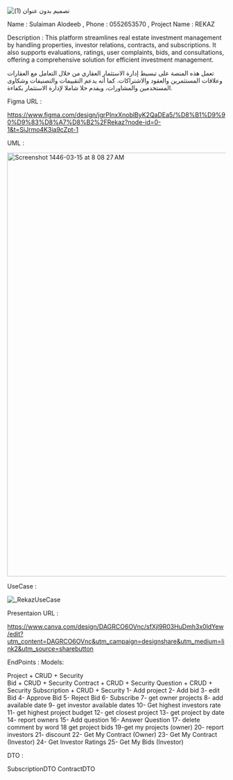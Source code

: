 ![تصميم بدون عنوان (1)](https://github.com/user-attachments/assets/8ea79f2c-78d0-41d1-9929-980fdcfa9fa7)

Name : Sulaiman Alodeeb , Phone : 0552653570 , Project Name : REKAZ

Description : This platform streamlines real estate investment management by handling properties, investor relations, contracts, and subscriptions. It also supports evaluations, ratings, user complaints, bids, and consultations, offering a comprehensive solution for efficient investment management.

تعمل هذه المنصة على تبسيط إدارة الاستثمار العقاري من خلال التعامل مع العقارات وعلاقات المستثمرين والعقود والاشتراكات. كما أنه يدعم التقييمات والتصنيفات وشكاوى المستخدمين والمشاورات، ويقدم حلا شاملا لإدارة الاستثمار بكفاءة.

Figma URL :

https://www.figma.com/design/jgrPInxXnoblByK2QaDEa5/%D8%B1%D9%90%D9%83%D8%A7%D8%B2%2FRekaz?node-id=0-1&t=SiJrmo4K3ia9cZpt-1

UML :


<img width="977" alt="Screenshot 1446-03-15 at 8 08 27 AM" src="https://github.com/user-attachments/assets/c2dd141f-e1b1-4602-aab0-9339fc61ce2f">



UseCase :

![_RekazUseCase](https://github.com/user-attachments/assets/67107965-7d98-4543-90ed-5ae0fd633a6b)


Presentaion URL :

https://www.canva.com/design/DAGRCO6OVnc/sfXjl9R03HuDmh3x0ldYew/edit?utm_content=DAGRCO6OVnc&utm_campaign=designshare&utm_medium=link2&utm_source=sharebutton

EndPoints : Models:

Project + CRUD + Security <br>
Bid + CRUD + Security
Contract + CRUD + Security
Question + CRUD + Security
Subscription + CRUD + Security
1- Add project 
2- Add bid 
3- edit Bid 
4- Approve Bid 
5- Reject Bid 
6- Subscribe
7- get owner projects
8- add available date 
9- get investor available dates
10- Get highest investors rate
11- get highest project budget 
12- get closest project
13- get project by date 
14- report owners
15- Add question 
16- Answer Question
17- delete comment by word
18 get project bids 
19-get my projects (owner)
20- report investors
21- discount
22- Get My Contract (Owner)
23- Get My Contract (Investor)
24- Get Investor Ratings
25- Get My Bids (Investor)

DTO :

SubscriptionDTO
ContractDTO
